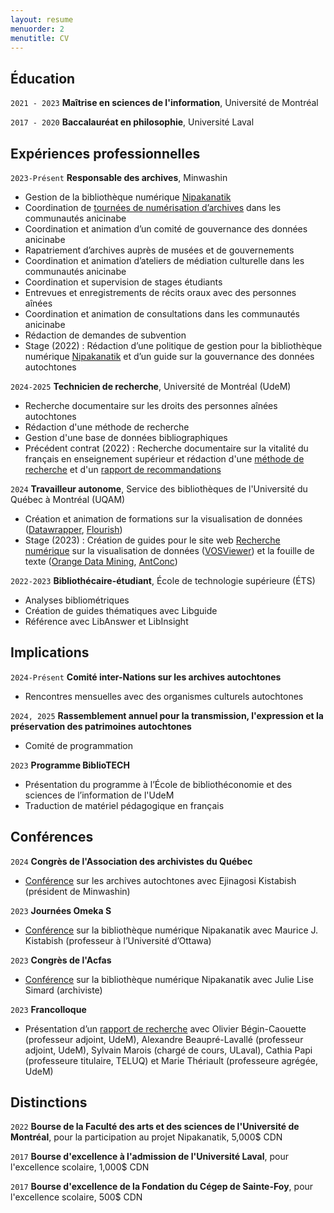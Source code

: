 ```yaml
---
layout: resume
menuorder: 2
menutitle: CV
---
```

## Éducation

`2021 - 2023`
__Maîtrise en sciences de l'information__,
Université de Montréal

`2017 - 2020`
__Baccalauréat en philosophie__,
Université Laval 

## Expériences professionnelles

`2023-Présent`
__Responsable des archives__, Minwashin

- Gestion de la bibliothèque numérique [Nipakanatik](https://nipakanatik.org/)
- Coordination de [tournées de numérisation d’archives](https://ici.radio-canada.ca/espaces-autochtones/2017722/anishinaabe-histoire-archives-numeriques-minwashin) dans les communautés anicinabe
- Coordination et animation d’un comité de gouvernance des données anicinabe
- Rapatriement d’archives auprès de musées et de gouvernements
- Coordination et animation d’ateliers de médiation culturelle dans les communautés anicinabe
- Coordination et supervision de stages étudiants
- Entrevues et enregistrements de récits oraux avec des personnes aînées
- Coordination et animation de consultations dans les communautés anicinabe
- Rédaction de demandes de subvention
- Stage (2022) : Rédaction d’une politique de gestion pour la bibliothèque numérique [Nipakanatik](https://nipakanatik.org/) et d’un guide sur la gouvernance des données autochtones

`2024-2025`
__Technicien de recherche__, Université de Montréal (UdeM)
- Recherche documentaire sur les droits des personnes aînées autochtones
- Rédaction d'une méthode de recherche
- Gestion d'une base de données bibliographiques
- Précédent contrat (2022) : Recherche documentaire sur la vitalité du français en enseignement supérieur et rédaction d'une [méthode de recherche](https://documentation.lacsq.org/in/documentViewer.xhtml?id=1e180c36-2393-446f-bde9-9af08649fafc&locale=fr&file=/in/rest/annotationSVC/DownloadWatermarkedAttachment/attach_upload_94ec85f8-e51f-4d1c-b129-76e952240280#%5B%7B%22num%22%3A31%2C%22gen%22%3A0%7D%2C%7B%22name%22%3A%22XYZ%22%7D%2C68%2C234%2C0%5D) et d'un [rapport de recommandations](https://documentation.lacsq.org/in/documentViewer.xhtml?id=1e180c36-2393-446f-bde9-9af08649fafc&locale=fr&file=/in/rest/annotationSVC/DownloadWatermarkedAttachment/attach_upload_94ec85f8-e51f-4d1c-b129-76e952240280#%5B%7B%22num%22%3A85%2C%22gen%22%3A0%7D%2C%7B%22name%22%3A%22XYZ%22%7D%2C84%2C379%2C0%5D)

`2024`
__Travailleur autonome__, Service des bibliothèques de l'Université du Québec à Montréal (UQAM)

- Création et animation de formations sur la visualisation de données ([Datawrapper](https://www.datawrapper.de/), [Flourish](https://flourish.studio/))
- Stage (2023) : Création de guides pour le site web [Recherche numérique](https://recherchenumerique.uqam.ca/) sur la visualisation de données ([VOSViewer](https://www.vosviewer.com/)) et la fouille de texte ([Orange Data Mining](https://orangedatamining.com/), [AntConc](https://www.laurenceanthony.net/software/antconc/))

`2022-2023`
__Bibliothécaire-étudiant__, École de technologie supérieure (ÉTS)
- Analyses bibliométriques
- Création de guides thématiques avec Libguide
- Référence avec LibAnswer et LibInsight

## Implications

`2024-Présent`
__Comité inter-Nations sur les archives autochtones__
- Rencontres mensuelles avec des organismes culturels autochtones

`2024, 2025`
__Rassemblement annuel pour la transmission, l'expression et la préservation des patrimoines autochtones__
- Comité de programmation

`2023`
__Programme BiblioTECH__
- Présentation du programme à l’École de bibliothéconomie et des sciences de l’information de l'UdeM
- Traduction de matériel pédagogique en français

## Conférences

`2024`
__Congrès de l'Association des archivistes du Québec__
- [Conférence](https://archivistes.qc.ca/publication-du-programme-preliminaire-du-congres-2024/) sur les archives autochtones avec Ejinagosi Kistabish (président de Minwashin)

`2023`
__Journées Omeka S__
- [Conférence](https://omeka.sciencesconf.org/resource/page/id/16) sur la bibliothèque numérique Nipakanatik avec Maurice J. Kistabish (professeur à l’Université d’Ottawa)

`2023`
__Congrès de l'Acfas__
- [Conférence](https://www.acfas.ca/evenements/congres/programme-preliminaire/300/301) sur la bibliothèque numérique Nipakanatik avec Julie Lise Simard (archiviste)

`2023`
__Francolloque__
- Présentation d’un [rapport de recherche](https://documentation.lacsq.org/in/documentViewer.xhtml?id=1e180c36-2393-446f-bde9-9af08649fafc&locale=fr&file=/in/rest/annotationSVC/DownloadWatermarkedAttachment/attach_upload_94ec85f8-e51f-4d1c-b129-76e952240280) avec Olivier Bégin-Caouette (professeur adjoint, UdeM), Alexandre Beaupré-Lavallé (professeur adjoint, UdeM), Sylvain Marois (chargé de cours, ULaval), Cathia Papi (professeure titulaire, TELUQ) et Marie Thériault (professeure agrégée, UdeM)

## Distinctions

`2022`
__Bourse de la Faculté des arts et des sciences de l'Université de Montréal__, pour la participation au projet Nipakanatik, 5,000$ CDN

`2017`
__Bourse d'excellence à l'admission de l'Université Laval__, pour l'excellence scolaire, 1,000$ CDN

`2017`
__Bourse d'excellence de la Fondation du Cégep de Sainte-Foy__, pour l'excellence scolaire, 500$ CDN

<!-- ### Footer

Last updated: 2023 -->



